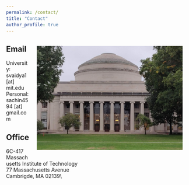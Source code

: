 ```yaml
---
permalink: /contact/
title: "Contact"
author_profile: true
---
```


<img align="right" src="https://raw.githubusercontent.com/sachin4594/svaidya.github.io/master/images/MIT.jpg" width="400" style="margin: 20px"/>

## Email

University: svaidya1 [at] mit.edu\
Personal: sachin4594 [at] gmail.com


## Office
6C-417\
Massachusetts Institute of Technology\
77 Massachusetts Avenue\
Cambrigde, MA 02139\
